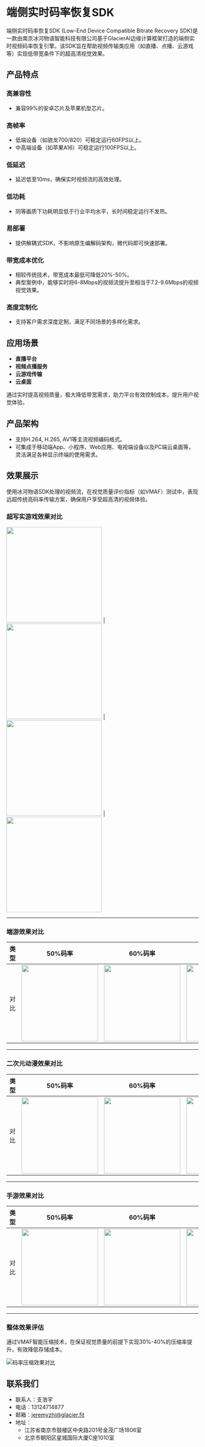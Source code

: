 # 端侧实时码率恢复SDK

端侧实时码率恢复SDK (Low-End Device Compatible Bitrate Recovery SDK)是一款由南京冰河物语智能科技有限公司基于GlacierAI边缘计算框架打造的端侧实时视频码率恢复引擎。该SDK旨在帮助视频传输类应用（如直播、点播、云游戏等）实现低带宽条件下的超高清视觉效果。

## 产品特点

### 高兼容性
- 兼容99%的安卓芯片及苹果机型芯片。

### 高帧率
- 低端设备（如骁龙700/820）可稳定运行60FPS以上。
- 中高端设备（如苹果A16）可稳定运行100FPS以上。

### 低延迟
- 延迟低至10ms，确保实时视频流的高效处理。

### 低功耗
- 同等画质下功耗明显低于行业平均水平，长时间稳定运行不发热。

### 易部署
- 提供解耦式SDK，不影响原生编解码架构，微代码即可快速部署。

### 带宽成本优化
- 相较传统技术，带宽成本最低可降低20%-50%。
- 典型案例中，能够实时将6-8Mbps的视频流提升至相当于7.2-9.6Mbps的视频视觉效果。

### 高度定制化
- 支持客户需求深度定制，满足不同场景的多样化需求。

## 应用场景
- **直播平台**
- **视频点播服务**
- **云游戏传输**
- **云桌面**

通过实时提高视频质量，极大降低带宽需求，助力平台有效控制成本，提升用户视觉体验。

## 产品架构
- 支持H.264, H.265, AV1等主流视频编码格式。
- 可集成于移动端App、小程序、Web应用、电视端设备以及PC端云桌面等，灵活满足各种显示终端的使用需求。

## 效果展示
使用冰河物语SDK处理的视频流，在视觉质量评价指标（如VMAF）测试中，表现远超传统高码率传输方案，确保用户享受超高清的视频体验。

### 超写实游戏效果对比

[<img src="show/chao_50.png" height="250"/>](https://imgsli.com/Mzc3OTgy) | [<img src="show/chao_60.png" height="250"/>](https://imgsli.com/Mzc3OTgz) | [<img src="show/chao_70.png" height="250"/>](https://imgsli.com/Mzc3OTg0) | [<img src="show/chao_80.png" height="250"/>](https://imgsli.com/Mzc3OTg1) 

---

### 端游效果对比

| 类型 | 50%码率 | 60%码率 | 70%码率 | 80%码率 |
|------|---------|---------|---------|---------|
| 对比 | [<img src="show/duan_50.png" height="200"/>](https://imgsli.com/Mzc3OTk0) | [<img src="show/duan_60.png" height="200"/>](https://imgsli.com/Mzc3OTk6) | [<img src="show/duan_70.png" height="200"/>](https://imgsli.com/Mzc3OTk7) | [<img src="show/duan_80.png" height="200"/>](https://imgsli.com/Mzc3OTk9) |

---

### 二次元动漫效果对比

| 类型 | 50%码率 | 60%码率 | 70%码率 | 80%码率 |
|------|---------|---------|---------|---------|
| 对比 | [<img src="show/er_50.png" height="200"/>](https://imgsli.com/Mzc3OTg7) | [<img src="show/er_60.png" height="200"/>](https://imgsli.com/Mzc3OTg9) | [<img src="show/er_70.png" height="200"/>](https://imgsli.com/Mzc3OTkw) | [<img src="show/er_80.png" height="200"/>](https://imgsli.com/Mzc3OTky) |

---

### 手游效果对比

| 类型 | 50%码率 | 60%码率 | 70%码率 | 80%码率 |
|------|---------|---------|---------|---------|
| 对比 | [<img src="show/shou_50.png" height="200"/>](https://imgsli.com/Mzc4MDAw) | [<img src="show/shou_60.png" height="200"/>](https://imgsli.com/Mzc4MDAx) | [<img src="show/shou_70.png" height="200"/>](https://imgsli.com/Mzc4MDAy) | [<img src="show/shou_80.png" height="200"/>](https://imgsli.com/Mzc4MDAz) |

---

### 整体效果评估

通过VMAF智能压缩技术，在保证视觉质量的前提下实现30%-40%的压缩率提升，有效降低存储成本。

![码率压缩效果对比](show/码率压缩效果柱状图.png)


## 联系我们
- 联系人：支浩宇
- 电话：13124714877
- 邮箱：[jeremyzhi@glacier.fit](mailto:jeremyzhi@glacier.fit)
- 地址：
  - 江苏省南京市鼓楼区中央路201号金茂广场1806室
  - 北京市朝阳区星城国际大厦C座1010室

